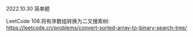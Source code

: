 2022.10.30 简单题

LeetCode 108.将有序数组转换为二叉搜索树: https://leetcode.cn/problems/convert-sorted-array-to-binary-search-tree/